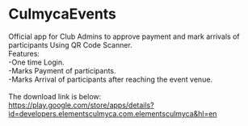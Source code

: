 # CulmycaEvents
Official app for Club Admins to approve payment and mark arrivals of participants Using QR Code Scanner.<br/>
Features:<br/>
-One time Login.<br/>
-Marks Payment of participants.</br>
-Marks Arrival of participants after reaching the event venue.</br>
</br>
The download link is below:</br>
https://play.google.com/store/apps/details?id=developers.elementsculmyca.com.elementsculmyca&hl=en

